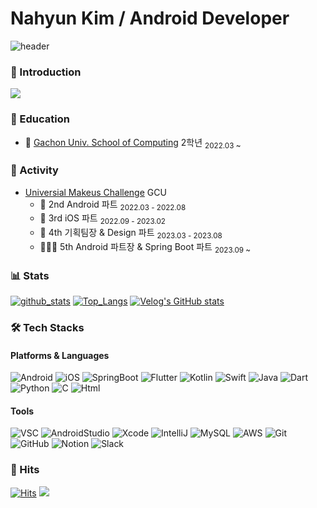 # Nahyun Kim / Android Developer
![header](https://capsule-render.vercel.app/api?type=waving&color=gradient&height=250&section=header&text=Nahyun%20Kim&fontSize=90)

### 🌈 Introduction
<a href="https://chill-waste-c34.notion.site/Android-Developer-f1b425fac02c4b6f901dbfa637033a04?pvs=4"><img src="https://img.shields.io/badge/Notion-000000?style=for-the-badge&logo=notion&logoColor=white"/></a>


### 🏫 Education
- 📖 [Gachon Univ. School of Computing](https://sw.gachon.ac.kr/cms/) 2학년 <sub>2022.03 ~ </sub>

### 🚀 Activity
- [Universial Makeus Challenge](https://www.makeus.in/umc) GCU
  - 📱  2nd Android 파트 <sub>2022.03 - 2022.08</sub>
  - 🍎  3rd iOS 파트 <sub>2022.09 - 2023.02</sub>
  - 🎉 4th 기획팀장 & Design 파트 <sub>2023.03 - 2023.08</sub>
  - 🧑🏻‍🏫 5th Android 파트장 & Spring Boot 파트 <sub>2023.09 ~ </sub>


### 📊 Stats
[![github_stats](https://github-readme-stats.vercel.app/api?username=nahy-512&show_icons=true&hide_border=true)](https://github.com/EunsuSeo01)
[![Top_Langs](https://github-readme-stats.vercel.app/api/top-langs/?username=nahy-512&layout=compact)](https://github.com/nahy-512)
[![Velog's GitHub stats](https://velog-readme-stats.vercel.app/api?name=nahy-512)](https://velog.io/@nahy-512)

### 🛠 Tech Stacks
#### Platforms & Languages
 ![Android](https://img.shields.io/badge/android-34A853?style=flat-square&logo=Android&logoColor=white)
 ![iOS](https://img.shields.io/badge/ios-000000?style=flat-square&logo=iOS&logoColor=white)
 ![SpringBoot](https://img.shields.io/badge/SpringBoot-6DB33F?style=flat-square&logo=SpringBoot&logoColor=white)
 ![Flutter](https://img.shields.io/badge/Flutter-%2302569B.svg?style=flat-square&logo=Flutter&logoColor=white)
 ![Kotlin](https://img.shields.io/badge/kotlin-%237F52FF.svg?style=flat-square&logo=Kotlin&logoColor=white)
 ![Swift](https://img.shields.io/badge/-Swift-F05138?style=flat-square&logo=Swift&logoColor=white)
 ![Java](https://img.shields.io/badge/java-%23ED8B00.svg?style=flat-square&logo=openjdk&logoColor=white)
 ![Dart](https://img.shields.io/badge/dart-%230175C2.svg?style=flat-square&logo=Dart&logoColor=white)
 ![Python](https://img.shields.io/badge/python-3670A0?style=flat-square&logo=Python&logoColor=ffdd54)
 ![C](https://img.shields.io/badge/C-A8B9CC?style=flat-square&logo=c&logoColor=white)
 ![Html](https://img.shields.io/badge/html5-%23E34F26.svg?style=flat-square&logo=Html&logoColor=white)
 #### Tools 
 ![VSC](https://img.shields.io/badge/Visual%20Studio%20Code-007ACC?style=flat-square&logo=Visual%20Studio%20Code&logoColor=white)
 ![AndroidStudio](https://img.shields.io/badge/Android%20Studio-3DDC84?style=flat-square&logo=Android%20Studio&logoColor=white)
 ![Xcode](https://img.shields.io/badge/-Xcode-147EFB?style=flat-square&logo=Xcode&logoColor=white)
 ![IntelliJ](https://img.shields.io/badge/IntelliJIDEA-000000?style=flat-square&logo=IntelliJIDEA&logoColor=white)
 ![MySQL](https://img.shields.io/badge/MySQL-4479A1?style=flat-square&logo=MySQL&logoColor=white)
 ![AWS](https://img.shields.io/badge/Amazon%20AWS-232F3E?style=flat-square&logo=Amazon%20AWS&logoColor=white)
 ![Git](https://img.shields.io/badge/git-%23F05033.svg?style=flat-square&logo=git&logoColor=white)
 ![GitHub](https://img.shields.io/badge/github-%23121011.svg?style=flat-square&logo=github&logoColor=white)
 ![Notion](https://img.shields.io/badge/Notion-%23000000.svg?style=flat-square&logo=notion&logoColor=white)
 ![Slack](https://img.shields.io/badge/slack-4A154B?style=flat-square&logo=slack&logoColor=white)
 


### 👀 Hits
[![Hits](https://hits.seeyoufarm.com/api/count/incr/badge.svg?url=https%3A%2F%2Fgithub.com%2Fnahy-512%2Fhit-counter&count_bg=%239200FF&title_bg=%2300E7FF&icon=&icon_color=%23F30000&title=Hits&edge_flat=false)](https://github.com/nahy-512/Kim-Na-Hyun/blob/main/README.md)
<img src="https://img.shields.io/github/followers/nahy-512?style=social">

